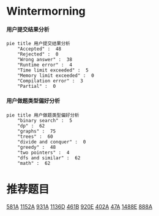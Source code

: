 # Wintermorning

<!-- tabs:start -->



#### **用户提交结果分析**

```mermaid
pie title 用户提交结果分析
    "Accepted" :  48
    "Rejected" :  0
    "Wrong answer" :  38
    "Runtime error" :  4
    "Time limit exceeded" :  5
    "Memory limit exceeded" :  0
    "Compilation error" :  3
    "Partial" :  0
```

#### **用户做题类型偏好分析**

```mermaid
pie title 用户做题类型偏好分析
    "binary search" :  5
    "dp" :  62
    "graphs" :  75
    "trees" :  60
    "divide and conquer" :  0
    "greedy" :  48
    "two pointers" :  4
    "dfs and similar" :  62
    "math" :  62
```



<!-- tabs:end -->
# 推荐题目
[581A](https://codeforces.com/contest/581/problem/A)
[1152A](https://codeforces.com/contest/1152/problem/A)
[931A](https://codeforces.com/contest/931/problem/A)
[1136D](https://codeforces.com/contest/1136/problem/D)
[461B](https://codeforces.com/contest/461/problem/B)
[920E](https://codeforces.com/contest/920/problem/E)
[402A](https://codeforces.com/contest/402/problem/A)
[47A](https://codeforces.com/contest/47/problem/A)
[1488E](https://codeforces.com/contest/1488/problem/E)
[888A](https://codeforces.com/contest/888/problem/A)

